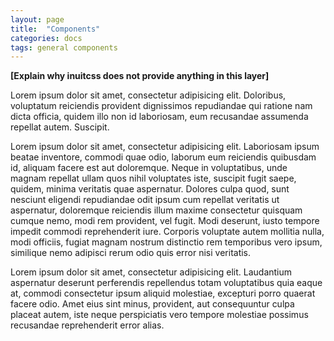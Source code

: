 ```yaml
---
layout: page
title:  "Components"
categories: docs
tags: general components
---
```

**[Explain why inuitcss does not provide anything in this layer]**

Lorem ipsum dolor sit amet, consectetur adipisicing elit. Doloribus, voluptatum reiciendis provident dignissimos repudiandae qui ratione nam dicta officia, quidem illo non id laboriosam, eum recusandae assumenda repellat autem. Suscipit.

Lorem ipsum dolor sit amet, consectetur adipisicing elit. Laboriosam ipsum beatae inventore, commodi quae odio, laborum eum reiciendis quibusdam id, aliquam facere est aut doloremque. Neque in voluptatibus, unde magnam repellat ullam quos nihil voluptates iste, suscipit fugit saepe, quidem, minima veritatis quae aspernatur. Dolores culpa quod, sunt nesciunt eligendi repudiandae odit ipsum cum repellat veritatis ut aspernatur, doloremque reiciendis illum maxime consectetur quisquam cumque nemo, modi rem provident, vel fugit. Modi deserunt, iusto tempore impedit commodi reprehenderit iure. Corporis voluptate autem mollitia nulla, modi officiis, fugiat magnam nostrum distinctio rem temporibus vero ipsum, similique nemo adipisci rerum odio quis error nisi veritatis.

Lorem ipsum dolor sit amet, consectetur adipisicing elit. Laudantium aspernatur deserunt perferendis repellendus totam voluptatibus quia eaque at, commodi consectetur ipsum aliquid molestiae, excepturi porro quaerat facere odio. Amet eius sint minus, provident, aut consequuntur culpa placeat autem, iste neque perspiciatis vero tempore molestiae possimus recusandae reprehenderit error alias.
